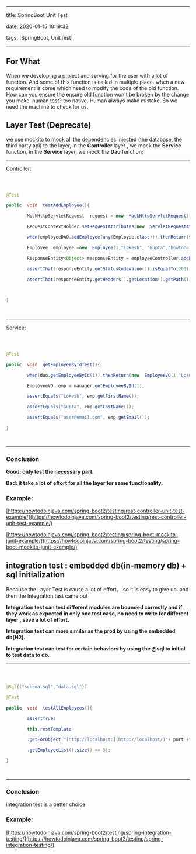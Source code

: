 
---

  

title: SpringBoot Unit Test

  

date: 2020-01-15 10:19:32

  

tags: [SpringBoot, UnitTest]

  

---

  

  

## For What

  

  

When we developing a project and serving for the user with a lot of function. And some of this function is called in multiple place. when a new requirement is come which need to modify the code of the old function. How can you ensure the ensure old function won't be broken by the change you make. human test? too native. Human always make mistake. So we need the machine to check for us.

  

  

  

## Layer Test (Deprecate)

  

  

we use mockito to mock all the dependencies injected (the database, the third party api) to the layer, in the **Controller** layer , we mock the **Service** function, in the **Service** layer, we mock the **Dao** function;

  

  

<!-- more -->

  

  

****

  

Controller:

  

  

```Java

  

@Test

public  void  testAddEmployee(){	  

		MockHttpServletRequest  request = new  MockHttpServletRequest();  

		RequestContextHolder.setRequestAttributes(new  ServletRequestAttributes(request));  

		when(employeeDAO.addEmployee(any(Employee.class))).thenReturn(true);  

		Employee  employee =new  Employee(1,"Lokesh", "Gupta","howtodoinjava@gmail.com");

		ResponseEntity<Object> responseEntity = employeeController.addEmployee(employee);

		assertThat(responseEntity.getStatusCodeValue()).isEqualTo(201);

		assertThat(responseEntity.getHeaders().getLocation().getPath()).isEqualTo("/1");

		  

}

  

```

  

  

****

  

Service:

  

```Java

  

@Test

public  void  getEmployeeByIdTest(){

		when(dao.getEmployeeById(1)).thenReturn(new  EmployeeVO(1,"Lokesh","Gupta","user@email.com"));

		EmployeeVO  emp = manager.getEmployeeById(1);

		assertEquals("Lokesh", emp.getFirstName());

		assertEquals("Gupta", emp.getLastName());

		assertEquals("user@email.com", emp.getEmail());

}

  

```

  

****

  

  

### Conclusion

  

  

**Good: only test the necessary part.**

  

  

**Bad: it take a lot of effort for all the layer for same functionality.**

  

  

  

### Example:

  

  

[https://howtodoinjava.com/spring-boot2/testing/rest-controller-unit-test-example/](https://howtodoinjava.com/spring-boot2/testing/rest-controller-unit-test-example/)

  

  

[https://howtodoinjava.com/spring-boot2/testing/spring-boot-mockito-junit-example/](https://howtodoinjava.com/spring-boot2/testing/spring-boot-mockito-junit-example/)

  

  

  

## integration test : embedded db(in-memory db) + sql initialization

  

  

  

Because the Layer Test is cause a lot of effort， so it is easy to give up. and then the Integration test came out

  

  

  

**Integration test can test different modules are bounded correctly and if they work as expected in only one test case, no need to write for different layer , save a lot of effort.**

  

  

********Integration test can more similar as the prod by using the embedded db(H2).********

  

  

****Integration test can test for certain behaviors by using the @sql to initial to test data to db.****

  

  

****

  

```java

  

@Sql{("schema.sql","data.sql"})

@Test

public  void  testAllEmployees(){

		assertTrue(

		this.restTemplate

		.getForObject("[http://localhost:](http://localhost/)"+ port +"/employees", Employees.class)

		.getEmployeeList().size() == 3);

}

  

```

  

****

  

  

### Conclusion

  

  

integration test is a better choice

  

  

  

### Example:

  

  

[https://howtodoinjava.com/spring-boot2/testing/spring-integration-testing/](https://howtodoinjava.com/spring-boot2/testing/spring-integration-testing/)